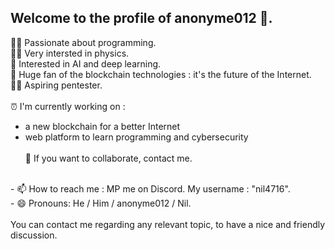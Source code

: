## Welcome to the profile of anonyme012 👋.

👨‍💻 Passionate about programming.<br>
🧑‍🔬 Very intersted in physics.<br>
🤖 Interested in AI and deep learning.<br>
🔐 Huge fan of the blockchain technologies : it's the future of the Internet.<br>
🏴‍☠️ Aspiring pentester.<br>
<br>
⏰ I'm currently working on : 
- a new blockchain for a better Internet
- web platform to learn programming and cybersecurity<br><br>
🛟 If you want to collaborate, contact me.<br>
<br>
- 📫 How to reach me : MP me on Discord. My username : "nil4716".<br>
- 😄 Pronouns: He / Him / anonyme012 / Nil.<br>
<br>
You can contact me regarding any relevant topic, to have a nice and friendly discussion.
